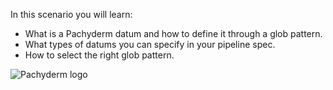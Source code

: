 In this scenario you will learn:

- What is a Pachyderm datum and how to define it through a glob pattern.
- What types of datums you can specify in your pipeline spec.
- How to select the right glob pattern.

![Pachyderm logo](/svekars/scenarios/getting-started/assets/pachyderm_logo.png)
